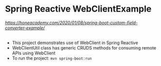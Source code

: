 # Spring Reactive WebClientExample 
###### https://honeacademy.com/2020/01/08/spring-boot-custom-field-converter-example/
* This project demonstrates use of WebClient in Spring Reactive 
* WebClientUtil class has generic CRUDS methods for consuming remote APIs using WebClient
* To run the project: ``` mvn spring-boot:run ```

